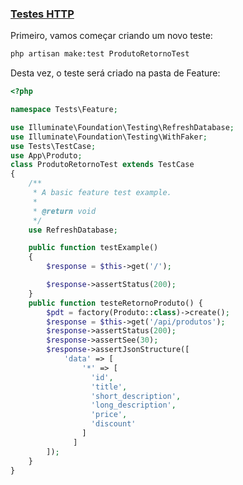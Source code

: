### [Testes HTTP](https://laravel.com/docs/6.x/http-tests)

Primeiro, vamos começar criando um novo teste:

```bash
php artisan make:test ProdutoRetornoTest
```

Desta vez, o teste será criado na pasta de Feature:

```php
<?php

namespace Tests\Feature;

use Illuminate\Foundation\Testing\RefreshDatabase;
use Illuminate\Foundation\Testing\WithFaker;
use Tests\TestCase;
use App\Produto;
class ProdutoRetornoTest extends TestCase
{
    /**
     * A basic feature test example.
     *
     * @return void
     */
    use RefreshDatabase;

    public function testExample()
    {
        $response = $this->get('/');

        $response->assertStatus(200);
    }
    public function testeRetornoProduto() {
        $pdt = factory(Produto::class)->create();
        $response = $this->get('/api/produtos');
        $response->assertStatus(200);
        $response->assertSee(30);
        $response->assertJsonStructure([
            'data' => [
                '*' => [
                  'id',
                  'title',
                  'short_description',
                  'long_description',
                  'price',
                  'discount'
                ]
              ]
        ]);
    }
}

```

